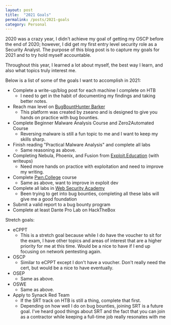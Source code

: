 ```yaml
---
layout: post
title:  "2021 Goals"
permalink: /posts/2021-goals
category: Personal
---
```


2020 was a crazy year, I didn't achieve my goal of getting my OSCP before the end of 2020; however, I did get my first entry level security role as a Security Analyst. The purpose of this blog post is to capture my goals for 2021 and to try hold myself accountable.

Throughout this year, I learned a lot about myself, the best way I learn, and also what topics truly interest me. 

Below is a list of some of the goals I want to accomplish in 2021:

- Complete a write-up/blog post for each machine I complete on HTB
    - I need to get in the habit of documenting my findings and taking better notes.
- Reach max level on [BugBountHunter Barker](https://www.bugbountyhunter.com/)
    - This platform was created by zseano and is designed to give you hands on practice with bug bounties.
- Complete Beginner Malware Analysis Course and Zero2Automated Course
    - Reversing malware is still a fun topic to me and I want to keep my skills sharp.
- Finish reading "Practical Malware Analysis" and complete all labs
    - Same reasoning as above.
- Completing Nebula, Phoenix, and Fusion from [Exploit.Education](https://exploit.education/) (with writeups)
    - Need more hands on practice with exploitation and need to improve my writing.
- Complete [Pwn.College](https://pwn.college/) course
    - Same as above, want to improve in exploit dev
- Complete all labs in [Web Security Academy](https://portswigger.net/web-security)
    - Been trying to get into bug bounties, completing all these labs will give me a good foundation
- Submit a valid report to a bug bounty program
- Complete at least Dante Pro Lab on HackTheBox


Stretch goals:
- eCPPT
    - This is a stretch goal because while I do have the voucher to sit for the exam, I have other topics and areas of interest that are a higher priority for me at this time. Would be a nice to have if I end up focusing on network pentesting again.
- OSCP
    - Similar to eCPPT except I don't have a voucher. Don't really need the cert, but would be a nice to have eventually.
- OSEP
    - Same as above.
- OSWE
    - Same as above.
- Apply to Synack Red Team
    - If the SRT track on HTB is still a thing, complete that first. 
    - Depending on how well I do on bug bounties, joining SRT is a future goal. I've heard good things about SRT and the fact that you can join as a contractor while keeping a full-time job really resonates with me
